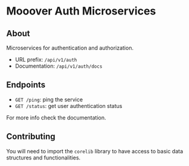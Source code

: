 # Mooover Auth Microservices

## About

Microservices for authentication and authorization.

- URL prefix: `/api/v1/auth`
- Documentation: `/api/v1/auth/docs`

## Endpoints

- `GET /ping`: ping the service
- `GET /status`: get user authentication status

For more info check the documentation.

## Contributing

You will need to import the `corelib` library to have access to basic data structures and functionalities.
